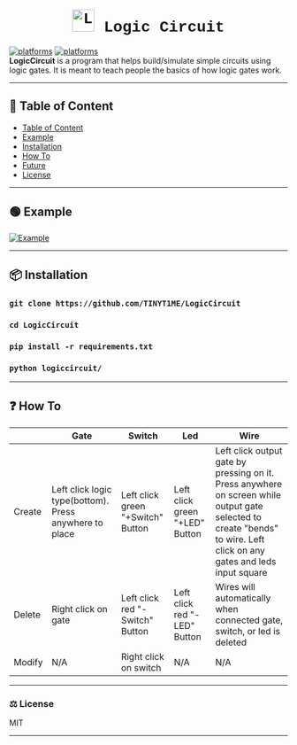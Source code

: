 <h1 align="center"  style="font-family: Courier, serif;">
  <a href="https://github.com/TINYT1ME/LogicCircuit/"><img src="https://i.postimg.cc/Gp3Cj8vM/logo.png" width="40" title="LogicCircuit"></a>
  Logic Circuit
</h1>

[![platforms](https://img.shields.io/badge/platforms-Windows%20%7C%20Mac%20%7C%20Linux-%23808080--%2332cd32)](https://github.com/TINYT1ME/LogicCircuit/)
[![platforms](https://img.shields.io/badge/linter-black-black)](https://github.com/psf/black)
<br>
**LogicCircuit** is a program that helps build/simulate simple circuits using logic gates. It is meant to teach people the basics of how logic gates work.

---

## 📃 Table of Content

- [Table of Content](#-Table-of-Content)
- [Example](#-Example)
- [Installation](#-Installation)
- [How To](#-How-To)
- [Future](#-Future)
- [License](#-License)

---

## 🟢 Example
<a href="https://github.com/TINYT1ME/LogicCircuit/"><img src="https://s9.gifyu.com/images/SFa8s.gif"  title="Example"></a>

---

## 📦 Installation

### `git clone https://github.com/TINYT1ME/LogicCircuit`
### `cd LogicCircuit`
### `pip install -r requirements.txt`
### `python logiccircuit/`

---

## ❓ How To

|   | Gate  | Switch  | Led  | Wire  |
| ------------ | ------------ | ------------ | ------------ | ------------ |
| Create  | Left click logic type(bottom). Press anywhere to place  | Left click green "+Switch" Button  | Left click green "+LED" Button  | Left click output gate by pressing on it. Press anywhere on screen while output gate selected to create "bends" to wire. Left click on any gates and leds input square  |
| Delete  |  Right click on gate |  Left click red "-Switch" Button  |  Left click red "-LED" Button | Wires will automatically when connected gate, switch, or led is deleted   |
| Modify  | N/A  |  Right click on switch | N/A  | N/A  |



---

### ⚖️ License

MIT

---
